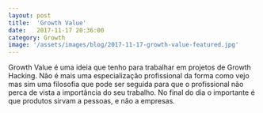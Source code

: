 ```yaml
---
layout: post
title:  'Growth Value'
date:   2017-11-17 20:36:00
category: Growth
image: '/assets/images/blog/2017-11-17-growth-value-featured.jpg'
---
```


Growth Value é uma ideia que tenho para trabalhar em projetos de Growth Hacking. Não é mais uma especialização profissional da forma como vejo mas sim uma filosofia que pode ser seguida para que o profissional não perca de vista a importância do seu trabalho. No final do dia o importante é que produtos sirvam a pessoas, e não a empresas.
